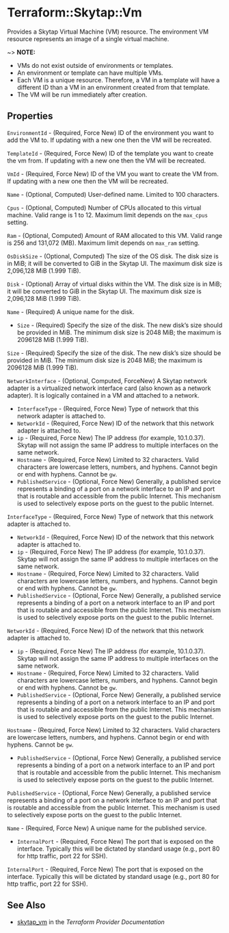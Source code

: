 # Terraform::Skytap::Vm

Provides a Skytap Virtual Machine (VM) resource. The environment VM resource represents an image of a single virtual machine.

~> **NOTE:**
* VMs do not exist outside of environments or templates.
* An environment or template can have multiple VMs.
* Each VM is a unique resource. Therefore, a VM in a template will have a different ID than a VM in an environment created from that template.
* The VM will be run immediately after creation.

## Properties

`EnvironmentId` - (Required, Force New) ID of the environment you want to add the VM to. If updating with a new one then the VM will be recreated.

`TemplateId` - (Required, Force New) ID of the template you want to create the vm from. If updating with a new one then the VM will be recreated.

`VmId` - (Required, Force New) ID of the VM you want to create the VM from. If updating with a new one then the VM will be recreated.

`Name` - (Optional, Computed) User-defined name. Limited to 100 characters.

`Cpus` - (Optional, Computed) Number of CPUs allocated to this virtual machine. Valid range is 1 to 12. Maximum limit depends on the `max_cpus` setting.

`Ram` - (Optional, Computed) Amount of RAM allocated to this VM. Valid range is 256 and 131,072 (MB). Maximum limit depends on `max_ram` setting.

`OsDiskSize` - (Optional, Computed) The size of the OS disk. The disk size is in MiB; it will be converted to GiB in the Skytap UI. The maximum disk size is 2,096,128 MiB (1.999 TiB).

`Disk` - (Optional) Array of virtual disks within the VM. The disk size is in MiB; it will be converted to GiB in the Skytap UI. The maximum disk size is 2,096,128 MiB (1.999 TiB).

`Name` - (Required) A unique name for the disk.
* `Size` - (Required) Specify the size of the disk. The new disk’s size should be provided in MiB. The minimum disk size is 2048 MiB; the maximum is 2096128 MiB (1.999 TiB).

`Size` - (Required) Specify the size of the disk. The new disk’s size should be provided in MiB. The minimum disk size is 2048 MiB; the maximum is 2096128 MiB (1.999 TiB).

`NetworkInterface` - (Optional, Computed, ForceNew) A Skytap network adapter is a virtualized network interface card (also known as a network adapter). It is logically contained in a VM and attached to a network.
* `InterfaceType` - (Required, Force New) Type of network that this network adapter is attached to.
* `NetworkId` - (Required, Force New) ID of the network that this network adapter is attached to.
*	`ip` - (Required, Force New) The IP address (for example, 10.1.0.37). Skytap will not assign the same IP address to multiple interfaces on the same network.
* `Hostname` - (Required, Force New) Limited to 32 characters. Valid characters are lowercase letters, numbers, and hyphens. Cannot begin or end with hyphens. Cannot be `gw`.
* `PublishedService` - (Optional, Force New) Generally, a published service represents a binding of a port on a network interface to an IP and port that is routable and accessible from the public Internet. This mechanism is used to selectively expose ports on the guest to the public Internet.

`InterfaceType` - (Required, Force New) Type of network that this network adapter is attached to.
* `NetworkId` - (Required, Force New) ID of the network that this network adapter is attached to.
*	`ip` - (Required, Force New) The IP address (for example, 10.1.0.37). Skytap will not assign the same IP address to multiple interfaces on the same network.
* `Hostname` - (Required, Force New) Limited to 32 characters. Valid characters are lowercase letters, numbers, and hyphens. Cannot begin or end with hyphens. Cannot be `gw`.
* `PublishedService` - (Optional, Force New) Generally, a published service represents a binding of a port on a network interface to an IP and port that is routable and accessible from the public Internet. This mechanism is used to selectively expose ports on the guest to the public Internet.

`NetworkId` - (Required, Force New) ID of the network that this network adapter is attached to.
*	`ip` - (Required, Force New) The IP address (for example, 10.1.0.37). Skytap will not assign the same IP address to multiple interfaces on the same network.
* `Hostname` - (Required, Force New) Limited to 32 characters. Valid characters are lowercase letters, numbers, and hyphens. Cannot begin or end with hyphens. Cannot be `gw`.
* `PublishedService` - (Optional, Force New) Generally, a published service represents a binding of a port on a network interface to an IP and port that is routable and accessible from the public Internet. This mechanism is used to selectively expose ports on the guest to the public Internet.

`Hostname` - (Required, Force New) Limited to 32 characters. Valid characters are lowercase letters, numbers, and hyphens. Cannot begin or end with hyphens. Cannot be `gw`.
* `PublishedService` - (Optional, Force New) Generally, a published service represents a binding of a port on a network interface to an IP and port that is routable and accessible from the public Internet. This mechanism is used to selectively expose ports on the guest to the public Internet.

`PublishedService` - (Optional, Force New) Generally, a published service represents a binding of a port on a network interface to an IP and port that is routable and accessible from the public Internet. This mechanism is used to selectively expose ports on the guest to the public Internet.

`Name` - (Required, Force New) A unique name for the published service.
* `InternalPort` - (Required, Force New) The port that is exposed on the interface. Typically this will be dictated by standard usage (e.g., port 80 for http traffic, port 22 for SSH).

`InternalPort` - (Required, Force New) The port that is exposed on the interface. Typically this will be dictated by standard usage (e.g., port 80 for http traffic, port 22 for SSH).


## See Also

* [skytap_vm](https://www.terraform.io/docs/providers/skytap/r/vm.html) in the _Terraform Provider Documentation_